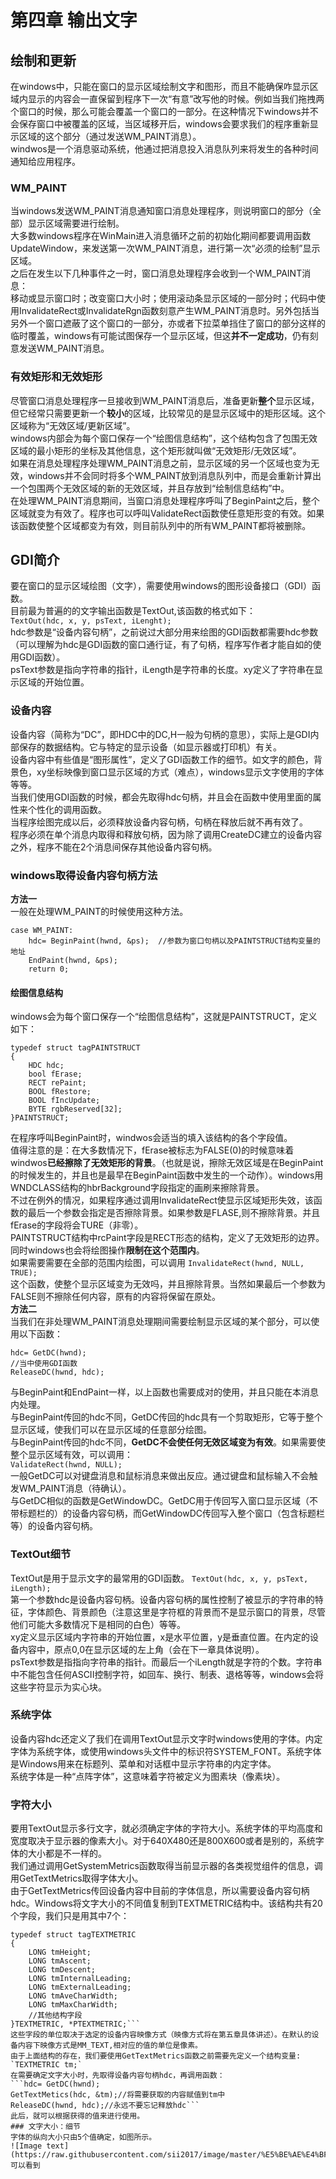 # 第四章 输出文字
## 绘制和更新
在windows中，只能在窗口的显示区域绘制文字和图形，而且不能确保咋显示区域内显示的内容会一直保留到程序下一次“有意”改写他的时候。例如当我们拖拽两个窗口的时候，那么可能会覆盖一个窗口的一部分。在这种情况下windows并不会保存窗口中被覆盖的区域，当区域移开后，windows会要求我们的程序重新显示区域的这个部分（通过发送WM_PAINT消息）。  
windwos是一个消息驱动系统，他通过把消息投入消息队列来将发生的各种时间通知给应用程序。  
### WM_PAINT
当windows发送WM_PAINT消息通知窗口消息处理程序，则说明窗口的部分（全部）显示区域需要进行绘制。  
大多数windows程序在WinMain进入消息循环之前的初始化期间都要调用函数UpdateWindow，来发送第一次WM_PAINT消息，进行第一次“必须的绘制”显示区域。  
之后在发生以下几种事件之一时，窗口消息处理程序会收到一个WM_PAINT消息：  
移动或显示窗口时；改变窗口大小时；使用滚动条显示区域的一部分时；代码中使用InvalidateRect或InvalidateRgn函数刻意产生WM_PAINT消息时。另外包括当另外一个窗口遮蔽了这个窗口的一部分，亦或者下拉菜单挡住了窗口的部分这样的临时覆盖，windows有可能试图保存一个显示区域，但这**并不一定成功**，仍有刻意发送WM_PAINT消息。  
### 有效矩形和无效矩形  
尽管窗口消息处理程序一旦接收到WM_PAINT消息后，准备更新**整个**显示区域，但它经常只需要更新一个**较小**的区域，比较常见的是显示区域中的矩形区域。这个区域称为“无效区域/更新区域”。  
windows内部会为每个窗口保存一个“绘图信息结构”，这个结构包含了包围无效区域的最小矩形的坐标及其他信息，这个矩形就叫做“无效矩形/无效区域”。  
如果在消息处理程序处理WM_PAINT消息之前，显示区域的另一个区域也变为无效，windows并不会同时将多个WM_PAINT放到消息队列中，而是会重新计算出一个包围两个无效区域的新的无效区域，并且存放到“绘制信息结构”中。  
在处理WM_PAINT消息期间，当窗口消息处理程序呼叫了BeginPaint之后，整个区域就变为有效了。程序也可以呼叫ValidateRect函数使任意矩形变的有效。如果该函数使整个区域都变为有效，则目前队列中的所有WM_PAINT都将被删除。  
## GDI简介
要在窗口的显示区域绘图（文字），需要使用windows的图形设备接口（GDI）函数。  
目前最为普遍的的文字输出函数是TextOut,该函数的格式如下：  
`TextOut(hdc, x, y, psText, iLenght);`  
hdc参数是“设备内容句柄”，之前说过大部分用来绘图的GDI函数都需要hdc参数（可以理解为hdc是GDI函数的窗口通行证，有了句柄，程序写作者才能自如的使用GDI函数）。  
psText参数是指向字符串的指针，iLength是字符串的长度。xy定义了字符串在显示区域的开始位置。  
### 设备内容
设备内容（简称为“DC”，即HDC中的DC,H一般为句柄的意思），实际上是GDI内部保存的数据结构。它与特定的显示设备（如显示器或打印机）有关。  
设备内容中有些值是“图形属性”，定义了GDI函数工作的细节。如文字的颜色，背景色，xy坐标映像到窗口显示区域的方式（难点），windows显示文字使用的字体等等。  
当我们使用GDI函数的时候，都会先取得hdc句柄，并且会在函数中使用里面的属性来个性化的调用函数。  
当程序绘图完成以后，必须释放设备内容句柄，句柄在释放后就不再有效了。  
程序必须在单个消息内取得和释放句柄，因为除了调用CreateDC建立的设备内容之外，程序不能在2个消息间保存其他设备内容句柄。  
### windows取得设备内容句柄方法
**方法一**  
一般在处理WM_PAINT的时候使用这种方法。  
```
case WM_PAINT:  
	hdc= BeginPaint(hwnd, &ps);  //参数为窗口句柄以及PAINTSTRUCT结构变量的地址
	EndPaint(hwnd, &ps);  
	return 0;
```  
#### 绘图信息结构
windows会为每个窗口保存一个“绘图信息结构”，这就是PAINTSTRUCT，定义如下：  
```
typedef struct tagPAINTSTRUCT  
{  
	HDC hdc;  
	bool fErase;  
	RECT rePaint;  
	BOOL fRestore;  
	BOOL fIncUpdate;  
	BYTE rgbReserved[32];  
}PAINTSTRUCT;  
```
在程序呼叫BeginPaint时，windwos会适当的填入该结构的各个字段值。  
值得注意的是：在大多数情况下，fErase被标志为FALSE(0)的时候意味着windwos**已经擦除了无效矩形的背景**。（也就是说，擦除无效区域是在BeginPaint的时候发生的，并且也是最早在BeginPaint函数中发生的一个动作）。windows用WNDCLASS结构的hbrBackground字段指定的画刷来擦除背景。  
不过在例外的情况，如果程序通过调用InvalidateRect使显示区域矩形失效，该函数的最后一个参数会指定是否擦除背景。如果参数是FLASE,则不擦除背景。并且fErase的字段将会TURE（非零）。  
PAINTSTRUCT结构中rcPaint字段是RECT形态的结构，定义了无效矩形的边界。同时windows也会将绘图操作**限制在这个范围内**。  
如果需要需要在全部的范围内绘图，可以调用
`InvalidateRect(hwnd, NULL, TRUE);`  
这个函数，使整个显示区域变为无效吗，并且擦除背景。当然如果最后一个参数为FALSE则不擦除任何内容，原有的内容将保留在原处。  
**方法二**  
当我们在非处理WM_PAINT消息处理期间需要绘制显示区域的某个部分，可以使用以下函数：  
```
hdc= GetDC(hwnd);  
//当中使用GDI函数  
ReleaseDC(hwnd, hdc);  
```  
与BeginPaint和EndPaint一样，以上函数也需要成对的使用，并且只能在本消息内处理。  
与BeginPaint传回的hdc不同，GetDC传回的hdc具有一个剪取矩形，它等于整个显示区域，使我们可以在显示区域的任意部分绘图。  
与BeginPaint传回的hdc不同，**GetDC不会使任何无效区域变为有效**。如果需要使整个显示区域有效，可以调用：  
`ValidateRect(hwnd, NULL);`  
一般GetDC可以对键盘消息和鼠标消息来做出反应。通过键盘和鼠标输入不会触发WM_PAINT消息（待确认）。  
与GetDC相似的函数是GetWindowDC。GetDC用于传回写入窗口显示区域（不带标题栏的）的设备内容句柄，而GetWindowDC传回写入整个窗口（包含标题栏等）的设备内容句柄。  
### TextOut细节
TextOut是用于显示文字的最常用的GDI函数。
`TextOut(hdc, x, y, psText, iLength);`  
第一个参数hdc是设备内容句柄。设备内容句柄的属性控制了被显示的字符串的特征，字体颜色、背景颜色（注意这里是字符框的背景而不是显示窗口的背景，尽管他们可能大多数情况下是相同的白色）等等。  
xy定义显示区域内字符串的开始位置，x是水平位置，y是垂直位置。在内定的设备内容中，原点0,0在显示区域的左上角（会在下一章具体说明）。  
psText参数是指指向字符串的指针。而最后一个iLength就是字符的个数。字符串中不能包含任何ASCII控制字符，如回车、换行、制表、退格等等，windows会将这些字符显示为实心块。  
### 系统字体
设备内容hdc还定义了我们在调用TextOut显示文字时windows使用的字体。内定字体为系统字体，或使用windows头文件中的标识符SYSTEM_FONT。系统字体是Windows用来在标题列、菜单和对话框中显示字符串的内定字体。  
系统字体是一种“点阵字体”，这意味着字符被定义为图素块（像素块）。  
### 字符大小
要用TextOut显示多行文字，就必须确定字体的字符大小。系统字体的平均高度和宽度取决于显示器的像素大小。对于640X480还是800X600或者是别的，系统字体的大小都是不一样的。  
我们通过调用GetSystemMetrics函数取得当前显示器的各类视觉组件的信息，调用GetTextMetrics取得字体大小。  
由于GetTextMetrics传回设备内容中目前的字体信息，所以需要设备内容句柄hdc。Windows将文字大小的不同值复制到TEXTMETRIC结构中。该结构共有20个字段，我们只是用其中7个：  
```
typedef struct tagTEXTMETRIC  
{  
	LONG tmHeight;  
	LONG tmAscent;  
	LONG tmDescent;  
	LONG tmInternalLeading;  
	LONG tmExternalLeading;  
	LONG tmAveCharWidth;  
	LONG tmMaxCharWidth;  
	//其他结构字段  
}TEXTMETRIC, *PTEXTMETRIC;```  
这些字段的单位取决于选定的设备内容映像方式（映像方式将在第五章具体讲述）。在默认的设备内容下映像方式是MM_TEXT,相对应的值的单位是像素。  
由于上面结构的存在，我们要使用GetTextMetrics函数之前需要先定义一个结构变量:
`TEXTMETRIC tm;`  
在需要确定文字大小时，先取得设备内容句柄hdc，再调用函数：  
```hdc= GetDC(hwnd);  
GetTextMetics(hdc, &tm);//将需要获取的内容赋值到tm中  
ReleaseDC(hwnd, hdc);//永远不要忘记释放hdc```  
此后，就可以根据获得的值来进行使用。  
### 文字大小：细节
字体的纵向大小只由5个值确定，如图所示。  
![Image text](https://raw.githubusercontent.com/sii2017/image/master/%E5%BE%AE%E4%BF%A1%E5%9B%BE%E7%89%87_20171002093650.png)  
可以看到
